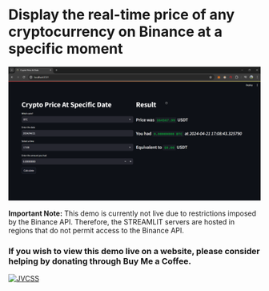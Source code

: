 # Display the real-time price of any cryptocurrency on Binance at a specific moment

![demo](Screenshot0_2024-04-21_17-08-56.png)



**Important Note:** This demo is currently not live due to restrictions imposed by the Binance API. Therefore, the STREAMLIT servers are hosted in regions that do not permit access to the Binance API.

### If you wish to view this demo live on a website, please consider helping by donating through Buy Me a Coffee.

[![JVCSS](https://img.shields.io/badge/Buy%20Me%20A%20Coffe-05122A?style=for-the-badge&logo=buy-me-a-coffee&logoColor=green)](https://www.buymeacoffee.com/jvcs/)